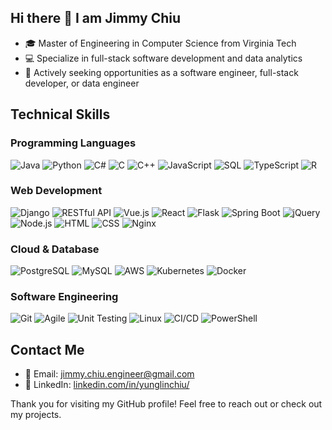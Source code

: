 ## Hi there 👋 I am Jimmy Chiu

- 🎓 Master of Engineering in Computer Science from Virginia Tech
- 💻 Specialize in full-stack software development and data analytics
- 🌱 Actively seeking opportunities as a software engineer, full-stack developer, or data engineer

## Technical Skills

### Programming Languages
![Java](https://img.shields.io/badge/Java-ED8B00?style=flat-square&logo=java&logoColor=white)
![Python](https://img.shields.io/badge/Python-3776AB?style=flat-square&logo=python&logoColor=white)
![C#](https://img.shields.io/badge/C%23-239120?style=flat-square&logo=c-sharp&logoColor=white)
![C](https://img.shields.io/badge/C-00599C?style=flat-square&logo=c&logoColor=white)
![C++](https://img.shields.io/badge/C++-00599C?style=flat-square&logo=cplusplus&logoColor=white)
![JavaScript](https://img.shields.io/badge/JavaScript-323330?style=flat-square&logo=javascript&logoColor=F7DF1E)
![SQL](https://img.shields.io/badge/SQL-336791?style=flat-square&logo=postgresql&logoColor=white)
![TypeScript](https://img.shields.io/badge/TypeScript-007ACC?style=flat-square&logo=typescript&logoColor=white)
![R](https://img.shields.io/badge/R-276DC3?style=flat-square&logo=r&logoColor=white)

### Web Development
![Django](https://img.shields.io/badge/Django-092E20?style=flat-square&logo=django&logoColor=white)
![RESTful API](https://img.shields.io/badge/REST-02569B?style=flat-square&logo=rest&logoColor=white)
![Vue.js](https://img.shields.io/badge/Vue.js-35495E?style=flat-square&logo=vuedotjs&logoColor=4FC08D)
![React](https://img.shields.io/badge/React-61DAFB?style=flat-square&logo=react&logoColor=black)
![Flask](https://img.shields.io/badge/Flask-000000?style=flat-square&logo=flask&logoColor=white)
![Spring Boot](https://img.shields.io/badge/Spring%20Boot-6DB33F?style=flat-square&logo=springboot&logoColor=white)
![jQuery](https://img.shields.io/badge/jQuery-0769AD?style=flat-square&logo=jquery&logoColor=white)
![Node.js](https://img.shields.io/badge/Node.js-339933?style=flat-square&logo=nodedotjs&logoColor=white)
![HTML](https://img.shields.io/badge/HTML5-E34F26?style=flat-square&logo=html5&logoColor=white)
![CSS](https://img.shields.io/badge/CSS3-1572B6?style=flat-square&logo=css3&logoColor=white)
![Nginx](https://img.shields.io/badge/Nginx-009639?style=flat-square&logo=nginx&logoColor=white)

### Cloud & Database
![PostgreSQL](https://img.shields.io/badge/PostgreSQL-336791?style=flat-square&logo=postgresql&logoColor=white)
![MySQL](https://img.shields.io/badge/MySQL-00000F?style=flat-square&logo=mysql&logoColor=white)
![AWS](https://img.shields.io/badge/Amazon%20AWS-232F3E?style=flat-square&logo=amazonaws&logoColor=white)
![Kubernetes](https://img.shields.io/badge/Kubernetes-326CE5?style=flat-square&logo=kubernetes&logoColor=white)
![Docker](https://img.shields.io/badge/Docker-2496ED?style=flat-square&logo=docker&logoColor=white)

### Software Engineering
![Git](https://img.shields.io/badge/Git-F05032?style=flat-square&logo=git&logoColor=white)
![Agile](https://img.shields.io/badge/Agile-6DB33F?style=flat-square&logo=agile&logoColor=white)
![Unit Testing](https://img.shields.io/badge/Unit%20Testing-6DB33F?style=flat-square&logo=unit&logoColor=white)
![Linux](https://img.shields.io/badge/Linux-FCC624?style=flat-square&logo=linux&logoColor=black)
![CI/CD](https://img.shields.io/badge/CI%2FCD-6DB33F?style=flat-square&logo=ci-cd&logoColor=white)
![PowerShell](https://img.shields.io/badge/PowerShell-5391FE?style=flat-square&logo=powershell&logoColor=white)


## Contact Me

- 📧 Email: [jimmy.chiu.engineer@gmail.com](mailto:jimmy.chiu.engineer@gmail.com)
- 💼 LinkedIn: [linkedin.com/in/yunglinchiu/](https://linkedin.com/in/yunglinchiu/)

Thank you for visiting my GitHub profile! Feel free to reach out or check out my projects.


<!--
**jchiu0626/jchiu0626** is a ✨ _special_ ✨ repository because its `README.md` (this file) appears on your GitHub profile.

Here are some ideas to get you started:

- 🔭 I’m currently working on ...
- 🌱 I’m currently learning ...
- 👯 I’m looking to collaborate on ...
- 🤔 I’m looking for help with ...
- 💬 Ask me about ...
- 📫 How to reach me: ...
- 😄 Pronouns: ...
- ⚡ Fun fact: ...
-->
